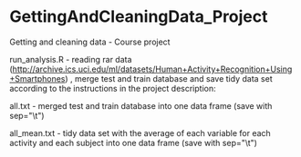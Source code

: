 GettingAndCleaningData_Project
==============================

Getting and cleaning data - Course project

run_analysis.R - reading rar data (http://archive.ics.uci.edu/ml/datasets/Human+Activity+Recognition+Using+Smartphones) , merge test and train database and save tidy data set according to the instructions in the project description:

all.txt - merged test and train database into one data frame (save with sep="\t")

all_mean.txt - tidy data set with the average of each variable for each activity and each subject into one data frame (save with sep="\t")
